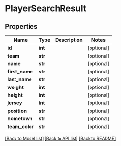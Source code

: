 # PlayerSearchResult

## Properties
Name | Type | Description | Notes
------------ | ------------- | ------------- | -------------
**id** | **int** |  | [optional] 
**team** | **str** |  | [optional] 
**name** | **str** |  | [optional] 
**first_name** | **str** |  | [optional] 
**last_name** | **str** |  | [optional] 
**weight** | **int** |  | [optional] 
**height** | **int** |  | [optional] 
**jersey** | **int** |  | [optional] 
**position** | **str** |  | [optional] 
**hometown** | **str** |  | [optional] 
**team_color** | **str** |  | [optional] 

[[Back to Model list]](../README.md#documentation-for-models) [[Back to API list]](../README.md#documentation-for-api-endpoints) [[Back to README]](../README.md)



